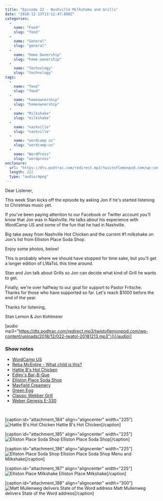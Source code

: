 ```yaml
---
title: "Episode 22 - Nashville Milkshake and Grills"
date: "2018-12-13T13:12:47.000Z"
categories: 
  - 
    name: "Food"
    slug: "food"
  - 
    name: "General"
    slug: "general"
  - 
    name: "Home Ownership"
    slug: "home-ownership"
  - 
    name: "Technology"
    slug: "technology"
tags: 
  - 
    name: "food"
    slug: "food"
  - 
    name: "homeownership"
    slug: "homeownership"
  - 
    name: "Milkshake"
    slug: "milkshake"
  - 
    name: "nashville"
    slug: "nashville"
  - 
    name: "wordcamp us"
    slug: "wordcamp-us"
  - 
    name: "WordPress"
    slug: "wordpress"
enclosure: 
  url: "https://dts.podtrac.com/redirect.mp3/twistoflemonpod.com/wp-content/uploads/2018/12/022-lwatol-20181213.mp3"
  length: 222
  type: "audio/mpeg"
---
```


Dear Listener,

This week Stan kicks off the episode by asking Jon if he's started listening to Christmas music yet.

If you've been paying attention to our Facebook or Twitter account you'll know that Jon was in Nashville. He talks about his experience with WordCamp US and some of the fun that he had in Nashville.

Big take away from Nashville Hot Chicken and the current #1 milkshake on Jon's list from Elliston Place Soda Shop.

Enjoy some photos, below!

This is probably where we should have stopped for time sake, but you'll get a longer edition of LWaToL this time around.

Stan and Jon talk about Grills so Jon can decide what kind of Grill he wants to get.

Finally, we're over halfway to our goal for support to Pastor Fritsche. Thanks for those who have supported so far. Let's reach $1000 before the end of the year.

Thanks for listening,

Stan Lemon & Jon Kohlmeier

\[audio mp3="https://dts.podtrac.com/redirect.mp3/twistoflemonpod.com/wp-content/uploads/2018/12/022-lwatol-20181213.mp3"\]\[/audio\]

### Show notes

- [WordCamp US](https://2018.us.wordcamp.org)
- [Reba McEntire - What child is this?](https://youtu.be/GnAX6nvG6yg)
- [Hattie B's Hot Chicken](https://hattieb.com)
- [Edley's Bar-B-Que](https://www.edleysbbq.com)
- [Elliston Place Soda Shop](http://www.ellistonplacesodashop.com)
- [Mayfield Creamery](https://mayfieldcreamery.com)
- [Green Egg](https://biggreenegg.com)
- [Classic Webber Grill](https://amzn.to/2Ld99Td)
- [Weber Genesis E-330](https://amzn.to/2UKdf9R)

 

\[caption id="attachment\_184" align="aligncenter" width="225"\]![Hattie B's Hot Chicken](https://twistoflemonpod.com/wp-content/uploads/2018/12/hattie-bs-225x300.jpg) Hattie B's Hot Chicken\[/caption\]

\[caption id="attachment\_185" align="aligncenter" width="225"\]![Elliston Place Soda Shop](https://twistoflemonpod.com/wp-content/uploads/2018/12/elliston-place-225x300.jpg) Elliston Place Soda Shop\[/caption\]

\[caption id="attachment\_186" align="aligncenter" width="225"\]![Elliston Place Soda Shop](https://twistoflemonpod.com/wp-content/uploads/2018/12/elliston-place-milkshake-225x300.jpg) Elliston Place Soda Shop Menu and Milkshake\[/caption\]

\[caption id="attachment\_187" align="aligncenter" width="225"\]![Elliston Place Milkshake](https://twistoflemonpod.com/wp-content/uploads/2018/12/milkshake-225x300.jpg) Elliston Place Milkshake\[/caption\]

\[caption id="attachment\_188" align="aligncenter" width="300"\]![Matt Mullenweg delivers State of the Word address](https://twistoflemonpod.com/wp-content/uploads/2018/12/wordcamp-300x300.jpg) Matt Mullenweg delivers State of the Word address\[/caption\]
